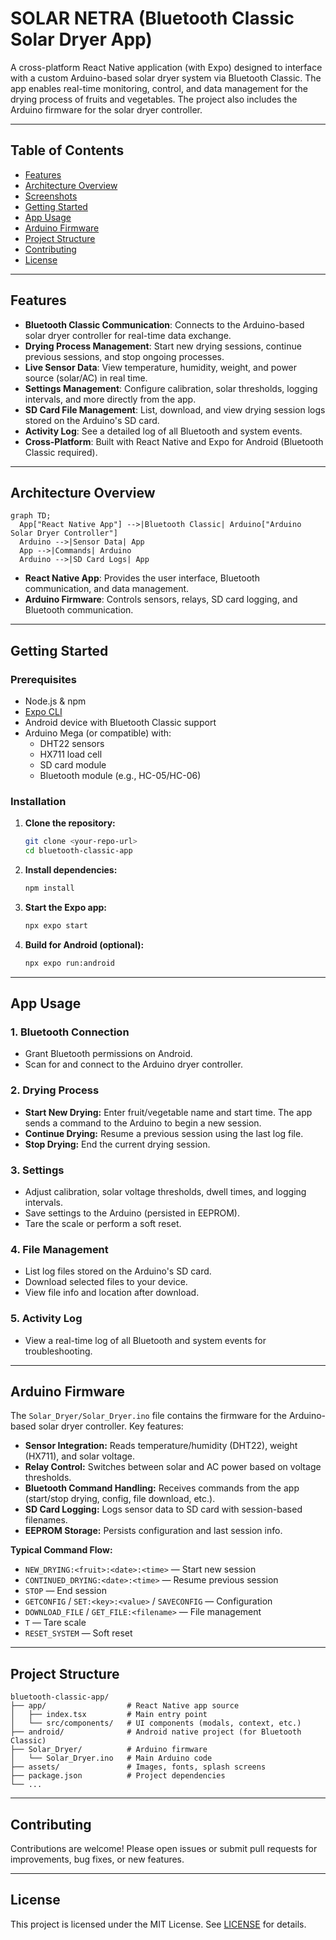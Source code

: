 # SOLAR NETRA (Bluetooth Classic Solar Dryer App)

A cross-platform React Native application (with Expo) designed to interface with a custom Arduino-based solar dryer system via Bluetooth Classic. The app enables real-time monitoring, control, and data management for the drying process of fruits and vegetables. The project also includes the Arduino firmware for the solar dryer controller.

---

## Table of Contents
- [Features](#features)
- [Architecture Overview](#architecture-overview)
- [Screenshots](#screenshots)
- [Getting Started](#getting-started)
- [App Usage](#app-usage)
- [Arduino Firmware](#arduino-firmware)
- [Project Structure](#project-structure)
- [Contributing](#contributing)
- [License](#license)

---

## Features
- **Bluetooth Classic Communication**: Connects to the Arduino-based solar dryer controller for real-time data exchange.
- **Drying Process Management**: Start new drying sessions, continue previous sessions, and stop ongoing processes.
- **Live Sensor Data**: View temperature, humidity, weight, and power source (solar/AC) in real time.
- **Settings Management**: Configure calibration, solar thresholds, logging intervals, and more directly from the app.
- **SD Card File Management**: List, download, and view drying session logs stored on the Arduino's SD card.
- **Activity Log**: See a detailed log of all Bluetooth and system events.
- **Cross-Platform**: Built with React Native and Expo for Android (Bluetooth Classic required).

---

## Architecture Overview

```mermaid
graph TD;
  App["React Native App"] -->|Bluetooth Classic| Arduino["Arduino Solar Dryer Controller"]
  Arduino -->|Sensor Data| App
  App -->|Commands| Arduino
  Arduino -->|SD Card Logs| App
```

- **React Native App**: Provides the user interface, Bluetooth communication, and data management.
- **Arduino Firmware**: Controls sensors, relays, SD card logging, and Bluetooth communication.

---

## Getting Started

### Prerequisites
- Node.js & npm
- [Expo CLI](https://docs.expo.dev/get-started/installation/)
- Android device with Bluetooth Classic support
- Arduino Mega (or compatible) with:
  - DHT22 sensors
  - HX711 load cell
  - SD card module
  - Bluetooth module (e.g., HC-05/HC-06)

### Installation
1. **Clone the repository:**
   ```bash
   git clone <your-repo-url>
   cd bluetooth-classic-app
   ```
2. **Install dependencies:**
   ```bash
   npm install
   ```
3. **Start the Expo app:**
   ```bash
   npx expo start
   ```
4. **Build for Android (optional):**
   ```bash
   npx expo run:android
   ```

---

## App Usage

### 1. **Bluetooth Connection**
- Grant Bluetooth permissions on Android.
- Scan for and connect to the Arduino dryer controller.

### 2. **Drying Process**
- **Start New Drying:** Enter fruit/vegetable name and start time. The app sends a command to the Arduino to begin a new session.
- **Continue Drying:** Resume a previous session using the last log file.
- **Stop Drying:** End the current drying session.

### 3. **Settings**
- Adjust calibration, solar voltage thresholds, dwell times, and logging intervals.
- Save settings to the Arduino (persisted in EEPROM).
- Tare the scale or perform a soft reset.

### 4. **File Management**
- List log files stored on the Arduino's SD card.
- Download selected files to your device.
- View file info and location after download.

### 5. **Activity Log**
- View a real-time log of all Bluetooth and system events for troubleshooting.

---

## Arduino Firmware

The `Solar_Dryer/Solar_Dryer.ino` file contains the firmware for the Arduino-based solar dryer controller. Key features:
- **Sensor Integration:** Reads temperature/humidity (DHT22), weight (HX711), and solar voltage.
- **Relay Control:** Switches between solar and AC power based on voltage thresholds.
- **Bluetooth Command Handling:** Receives commands from the app (start/stop drying, config, file download, etc.).
- **SD Card Logging:** Logs sensor data to SD card with session-based filenames.
- **EEPROM Storage:** Persists configuration and last session info.

**Typical Command Flow:**
- `NEW_DRYING:<fruit>:<date>:<time>` — Start new session
- `CONTINUED_DRYING:<date>:<time>` — Resume previous session
- `STOP` — End session
- `GETCONFIG` / `SET:<key>:<value>` / `SAVECONFIG` — Configuration
- `DOWNLOAD_FILE` / `GET_FILE:<filename>` — File management
- `T` — Tare scale
- `RESET_SYSTEM` — Soft reset

---

## Project Structure

```
bluetooth-classic-app/
├── app/                  # React Native app source
│   ├── index.tsx         # Main entry point
│   └── src/components/   # UI components (modals, context, etc.)
├── android/              # Android native project (for Bluetooth Classic)
├── Solar_Dryer/          # Arduino firmware
│   └── Solar_Dryer.ino   # Main Arduino code
├── assets/               # Images, fonts, splash screens
├── package.json          # Project dependencies
└── ...
```

---

## Contributing

Contributions are welcome! Please open issues or submit pull requests for improvements, bug fixes, or new features.

---

## License

This project is licensed under the MIT License. See [LICENSE](LICENSE) for details. 
